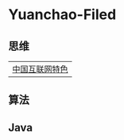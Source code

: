 # Yuanchao-Filed

## 思维
||
|:-------|
|[中国互联网特色](https://github.com/JohnBown/Yuanchao-Filed/issues/2)|
## 算法

## Java



<!--
## 第一阶段：基础开发技能强化
|||
|:--------|:--------|
|Java语言基础|Java介绍、开发环境搭建、变量、数据类型和运算符|
|流程控制和数组|选择结构、循环结构、数组、多维数组、插入算法、排序算法|
|面向对象|类、封装、继承、多态、接口、内部类、面向对象程序设计原则、面向接口开发程序、常用设计模型|
|异常处理|Java异常处理机制，Log4j日志组件|
|集合框架|Java集合框架讲解、ArrayList、LinkedList、HashMap、Iterator、泛型集合|
|泛型|泛型接口、泛型类、泛型方法、多参数泛型类、泛型类的继承|
|工具类讲解|Object类、枚举、包装类、Math类、Random类、字符串处理、日期时间|
|IO|目录操作、IO流和序列化技术|
|多线程|线程状态、线程调度、线程同步、线程间通信|
|网络编程|计算机网络基础知识、基于TCP协议的Socket编程、基于UDP协议的Socket编程|
|MySQL|MySQL的安装和配置、数据库基础知识、数据库设计、DDL、DML、DQL|
|JDBC|JDBC增删改查数据、DAO设计模式|
|反射和注解|Java反射技术、注解的概念、注解分类、读取注解信息|
|AWT和Swing|常用组件、常用容器、常用布局管理器、事件处理|
|项目管理知识|项目计划、项目生存期模型、项目管理知识、SVN版本控制|

## 第二阶段：B/S开发技术及开发项目实战
|||
|:--------|:--------|
|HTML5和表单|HTML5基础标签、HTML5表单、语义化、表单的初步验证|
|CSS3|样式表基础知识、CSS应用、CSS3高级选择器应用、CSS3制作网页动画|
|网页布局和定位|盒子模型、标准文档流、浮动、定位|
|翻转课程|商业网站、公益网站等静态页面设计和实现、Node.js、Vue|
|JavaScript|JavaScript语言基础、操作BOM对象、操作DOM对象、JavaScript面向对象|
|jQuery|jQuery选择器、事件与动画、操作DOM对象、表单校验|
|BootStrap|弹性布局、响应式布局、12栅格系统、常用组件、常用插件|
|JSP、Servlet|Servlet 技术、JSP 技术、JSTL Tag Library 技术、分页和文件上传、数据源配置Filter&Listener技术、JSTL标签库、利用Tomcat搭建企业应用服务器|
|Ajax和JSON|Ajax的基本原理、jQuery中的Ajax、JSON|
|数据可视化|Echarts图标框架使用、POI框架使用|
|Oracle|DQL、DML、DCL、DDL、数据类型、表达式、控制结构、游标、存储过程和函数、触发器、Oracle SQL Developer工具|
|UML建模和软件开发过程|UML基础、UML设计、EA工具| 软件开发过程|
|华为软件开发云|敏捷开发与DevOps理念介绍，华为软件开发云基本功能及使用指南。在华为软件开发云中完成身份注册、项目创建以及任务分解工作，并认领项目任务包|

## 第三阶段：企业开发技术及项目实战
|||
|:--------|:--------|
|Maven|项目对象模型、配置、常用命令、生命周期、eclipse构建maven项目|
|MyBatis|MyBatis原理、SQL映射文件、动态SQL、反向工程、缓存、MyBatis在B/S项目中的整合应用。|
|Spring|Spring核心概念、IOC、AOP、Spring配置扩展、Spring和MyBatis的整合。|
|SpringMVC|注解使用、传参、结果、异常机制、国际化、类型转换、数据校验、文件上传和下载、拦截器、Ajax支持；SpringMVC、Spring、MyBatis（SSM）的整合。|
|Hibernate|Hibernate的原理、映射文件、主键生成机制、对象关系映射、持久化操作、数据检索、事务管理、缓存、工厂模式|
|Struts2|Struts2原理、配置、OGNL、拦截器、单例模式|
|SSH整合|Spring、Hibernate、Struts2（SSH）框架的搭建和整合|
|Redis|缓存概念、Redis命令、redis键、集合、列表、事务|

## 第四阶段：提升开发
|||
|:--------|:--------|
|Linux系统|系统安装、用户管理、网路设置、目录操作、文件操作、JDK安装、tomcat安装、MySQL安装、eclipse安装、 Ngnix部署|
|Springboot基础|Sprintboot框架原理、工程搭建、常用注解命令。|
|Springboot整合|Springboot+mybatis整合;springboot+hibernate整合。|
|Hadoop平台|大数据、云计算概念；hadoop及其相关项目介绍；搭建hadoop分布式运行环境|
|HDFS|hadoop分布式存储系统常用命令和分布式文件存储系统Java API|
|MapReduce和Hive|大数据批处理计算模型，分布式离线计算开发与应用，YARN运行程序开发，分布式数据仓库。|
|Hbase和Spark|分布式数据库原理，分布式数据库常用shell，HBase数据库Java API，即时计算技术|
